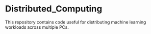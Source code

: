# Distributed_Computing
This repository contains code useful for distributing machine learning workloads across multiple PCs.
